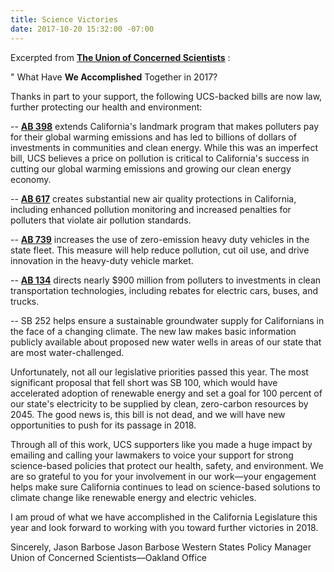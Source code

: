 ```yaml
---
title: Science Victories
date: 2017-10-20 15:32:00 -07:00
---
```


Excerpted from [**The Union of Concerned Scientists**](http://www.ucsusa.org/) :

"  What Have **We Accomplished** Together in 2017?

Thanks in part to your support, the following UCS-backed bills are now law, further protecting our health and environment:

-- [**AB 398**](https://leginfo.legislature.ca.gov/faces/billNavClient.xhtml?bill_id=201720180AB398) extends California's landmark program that makes polluters pay for their global warming emissions and has led to billions of dollars of investments in communities and clean energy. While this was an imperfect bill, UCS believes a price on pollution is critical to California's success in cutting our global warming emissions and growing our clean energy economy.

-- [**AB 617**](https://leginfo.legislature.ca.gov/faces/billNavClient.xhtml?bill_id=201720180AB617) creates substantial new air quality protections in California, including enhanced pollution monitoring and increased penalties for polluters that violate air pollution standards.

-- [**AB 739**](http://blog.ucsusa.org/jimmy-odea/truck-and-bus-legislation-to-watch-in-california) increases the use of zero-emission heavy duty vehicles in the state fleet. This measure will help reduce pollution, cut oil use, and drive innovation in the heavy-duty vehicle market.

-- [**AB 134**](http://blog.ucsusa.org/jimmy-odea/truck-and-bus-legislation-to-watch-in-california) directs nearly $900 million from polluters to investments in clean transportation technologies, including rebates for electric cars, buses, and trucks.

-- SB 252 helps ensure a sustainable groundwater supply for Californians in the face of a changing climate. The new law makes basic information publicly available about proposed new water wells in areas of our state that are most water-challenged.

Unfortunately, not all our legislative priorities passed this year. The most significant proposal that fell short was SB 100, which would have accelerated adoption of renewable energy and set a goal for 100 percent of our state's electricity to be supplied by clean, zero-carbon resources by 2045. The good news is, this bill is not dead, and we will have new opportunities to push for its passage in 2018.

Through all of this work, UCS supporters like you made a huge impact by emailing and calling your lawmakers to voice your support for strong science-based policies that protect our health, safety, and environment. We are so grateful to you for your involvement in our work—your engagement helps make sure California continues to lead on science-based solutions to climate change like renewable energy and electric vehicles.

I am proud of what we have accomplished in the California Legislature this year and look forward to working with you toward further victories in 2018.

Sincerely,
Jason Barbose
Jason Barbose
Western States Policy Manager
Union of Concerned Scientists—Oakland Office



